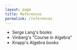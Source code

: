 ```yaml
---
layout: page 
title: References 
permalink: /references
---
```


* Serge Lang's books   
* Vinberg's "Course in Algebra" 
* Knapp's Algebra books
